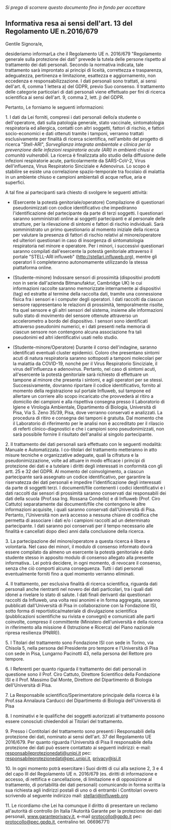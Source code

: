 _Si prega di scorrere questo documento fino in fondo per accettare_
    
## Informativa resa ai sensi dell'art. 13 del Regolamento UE n.2016/679

Gentile Signora/e,

desideriamo informarLa che il Regolamento UE n. 2016/679 "Regolamento
generale sulla protezione dei dati" prevede la tutela delle persone
rispetto al trattamento dei dati personali. Secondo la normativa
indicata, tale trattamento sarà improntato ai principi di liceità,
correttezza e trasparenza, adeguatezza, pertinenza e limitazione,
esattezza e aggiornamento, non eccedenza e responsabilizzazione. I dati
personali sono trattati, ai sensi dell'art. 6, comma 1 lettera a) del
GDPR, previo Suo consenso. Il trattamento delle categorie particolari di
dati personali viene effettuato per fini di ricerca scientifica ai sensi
dell'art. 9, comma 2, lett. j) del GDPR.

Pertanto, Le forniamo le seguenti informazioni:

1\. I dati da Lei forniti, compresi i dati personali dello/a studente o
dell'operatore, dati sulla patologia generale, stato vaccinale,
sintomatologia respiratoria ed allergica, contatti con altri soggetti,
fattori di rischio, e fattori socio-economici e dati ottenuti tramite i
tamponi, verranno trattati esclusivamente per finalità di ricerca
scientifica, nell'ambito del progetto di ricerca "Stell-ARI",
*Sorveglianza integrata ambientale e clinica per la prevenzione delle
infezioni respiratorie acute (ARI) in ambienti chiusi e comunità
vulnerabili*. La ricerca è finalizzata allo studio della diffusione
delle infezioni respiratorie acute, particolarmente da SARS-CoV-2, Virus
dell'influenza, Virus Respiratorio Sinciziale e Adenovirus. Lo scopo è
stabilire se esiste una correlazione spazio-temporale tra focolaio di
malattia in un ambiente chiuso e campioni ambientali di acque reflue,
aria e superfici.

A tal fine ai partecipanti sarà chiesto di svolgere le seguenti
attività:

-   (Esercente la potestà genitoriale/operatore) Compilazione di
    questionari pseudonimizzati con codice identificativo che
    impediranno l\'identificazione del partecipante da parte di terzi
    soggetti. I questionari saranno somministrati online ai soggetti
    partecipanti e al personale delle strutture, per la rilevazione di
    sintomi e fattori di rischio individuali. Sarà somministrato un
    primo questionario al momento iniziale della ricerca per valutare
    la presenza di fattori di rischio relativi al minore/operatore ed
    ulteriori questionari in caso di insorgenza di sintomatologia
    respiratoria nel minore e operatore. Per i minori, i successivi
    questionari saranno compilati dall'esercente la potestà
    genitoriale attraverso il portale "STELL-ARI influweb"
    (http://stellari.influweb.org), mentre gli operatori li
    completeranno autonomamente utilizzando la stessa piattaforma
    online.

-   (Studente-minore) Indossare sensori di prossimità (dispositivi
    prodotti non in serie dall\'azienda Bitmanufaktur, Cambridge UK)
    le cui informazioni raccolte saranno memorizzate internamente ai
    dispositivi (tag) ed estratte al termine della raccolta dati,
    tramite una connessione fisica fra i sensori e i computer degli
    operatori. I dati raccolti da ciascun sensore rappresentano le
    relazioni di prossimità, temporalmente risolte, fra quel sensore e
    gli altri sensori del sistema, insieme alle informazioni sullo
    stato di movimento del sensore ottenute attraverso un
    accelerometro a bordo del dispositivo. I sensori sono identificati
    attraverso pseudonimi numerici, e i dati presenti nella memoria di
    ciascun sensore non contengono alcuna associazione fra tali
    pseudonimi ed altri identificativi usati nello studio.

-   (Studente-minore/Operatore) Durante il corso dell\'indagine, saranno
    identificati eventuali cluster epidemici. Coloro che presentano
    sintomi acuti di natura respiratoria saranno sottoposti a tamponi
    molecolari per la malattia da COVID-19, nonché per il Virus
    Respiratorio Sinciziale, il virus dell\'influenza e adenovirus.
    Pertanto, nel caso di sintomi acuti, all\'esercente la potestà
    genitoriale sarà richiesto di effettuare un tampone al minore che
    presenta i sintomi, e agli operatori per se stessi.
    Successivamente, dovranno riportare il codice identificativo,
    fornito al momento della registrazione sul portale Influweb, sul
    tampone ed allertare un corriere allo scopo incaricato che
    provvederà al ritiro a domicilio dei campioni e alla rispettiva
    consegna presso il Laboratorio di Igiene e Virologia Ambientale,
    Dipartimento di Biologia, Università di Pisa, Via S. Zeno 35/39,
    Pisa, dove verranno conservati e analizzati. La procedura di
    ritiro e consegna dei tamponi è gratuita. Dal momento che il
    Laboratorio di riferimento per le analisi non è accreditato per il
    rilascio di referti clinico-diagnostici e che i campioni sono
    pseudonimizzati, non sarà possibile fornire il risultato
    dell'analisi al singolo partecipante.

2\. Il trattamento dei dati personali sarà effettuato con le seguenti
modalità: Manuale e Automatizzata. I co-titolari del trattamento
metteranno in atto misure tecniche e organizzative adeguate, quali la
cifratura e la pseudonimizzazione, volte ad attuare in modo efficace i
principi di protezione dei dati e a tutelare i diritti degli interessati
in conformità con gli artt. 25 e 32 del GDPR. Al momento del
coinvolgimento, a ciascun partecipante sarà assegnato un codice
identificativo, per garantire la riservatezza dei dati personali e
impedire l'identificazione degli interessati da parte di soggetti terzi.
I documenti/file contenenti i codici identificativi e i dati raccolti
dai sensori di prossimità saranno conservati dai responsabili dei dati
della scuola (Prof.ssa Ing. Rossana Condello) e di Influweb (Prof. Ciro
Cattuto) separatamente dai documenti/file che contengono le altre
informazioni acquisite, i quali saranno conservati dall\'Università di
Pisa. Pertanto, l\'Università non avrà accesso a nessuna chiave di
codifica che permetta di associare i dati e/o i campioni raccolti ad un
determinato partecipante. I dati saranno poi conservati per il tempo
necessario alle finalità e cancellati dopo dieci anni dalla conclusione
della ricerca.

3\. La partecipazione del minore/operatore a questa ricerca è libera e
volontaria. Nel caso dei minori, il modulo di consenso informato dovrà
essere compilato da almeno un esercente la potestà genitoriale e dallo
studente stesso in apposito modulo di consenso allegato alla presente
informativa.. Lei potrà decidere, in ogni momento, di revocare il
consenso, senza che ciò comporti alcuna conseguenza. Tutti i dati
personali eventualmente forniti fino a quel momento verranno eliminati.

4\. Il trattamento, per esclusiva finalità di ricerca scientifica,
riguarda dati personali anche rientranti nel novero dei dati
particolari, tra i quali dati idonei a rivelare lo stato di salute. I
dati finali derivanti dai questionari raccolti da Influweb, una volta
resi anonimi e in forma aggregata, saranno pubblicati dall'Università di
Pisa in collaborazione con la Fondazione ISI, sotto forma di
reportistica/materiale di divulgazione scientifica (pubblicazioni
scientifiche su rivista e convegni) e comunicati alle parti coinvolte,
compreso il committente (Ministero dell'università e della ricerca in
riferimento alla missione 4 (Istruzione e Ricerca) del Piano nazionale
ripresa resilienza (PNRR)).

5\. I Titolari del trattamento sono Fondazione ISI con sede in Torino,
via Chisola 5, nella persona del Presidente pro tempore e l'Università
di Pisa con sede in Pisa, Lungarno Pacinotti 43, nella persona del
Rettore pro tempore.

6\. I Referenti per quanto riguarda il trattamento dei dati personali in
questione sono il Prof. Ciro Cattuto, Direttore Scientifico della
Fondazione ISI e il Prof. Massimo Dal Monte, Direttore del Dipartimento
di Biologia dell'Università di Pisa.

7\. La Responsabile scientifico/Sperimentatore principale della ricerca
è la Prof.ssa Annalaura Carducci del Dipartimento di Biologia
dell'Università di Pisa

8\. I nominativi e le qualifiche dei soggetti autorizzati al trattamento
possono essere conosciuti chiedendoli ai Titolari del trattamento.

9\. Presso i Contitolari del trattamento sono presenti i Responsabili
della protezione dei dati, nominato ai sensi dell'art. 37 del
Regolamento UE 2016/679. Per quanto riguarda l'Università di Pisa Il
responsabile della protezione dei dati può essere contattato ai seguenti
indirizzi: e-mail:
[responsabileprotezionedati@unipi.it](mailto:responsabileprotezionedati@unipi.it)
pec: <responsabileprotezionedati@pec.unipi.it>,
<privacy@isi.it>

10\. In ogni momento potrà esercitare i Suoi diritti di cui alla sezione
2, 3 e 4 del capo III del Regolamento UE n. 2016/679 (es. diritti di
informazione e accesso, di rettifica e cancellazione, di limitazione e
di opposizione al trattamento, di portabilità dei dati personali)
comunicando in forma scritta la sua richiesta agli indirizzi postali di
uno o di entrambi i Contitolari ovvero scrivendo al seguente indirizzo
mail:
[stellari@influweb.org](mailto:stellari@influweb.org)

11\. Le ricordiamo che Lei ha comunque il diritto di presentare un
reclamo all'autorità di controllo (in Italia l'Autorità Garante per la
protezione dei dati personali, www.garanteprivacy.it, e-mail
[protocollo@gpdp.it](mailto:protocollo@gpdp.it) pec:
[protocollo@pec.gpdp.it](mailto:protocollo@pec.gpdp.it),
centralino tel. 06696771)